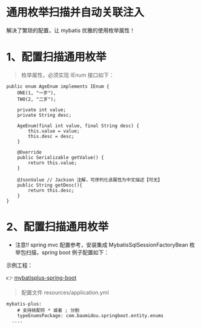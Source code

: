 

# 通用枚举扫描并自动关联注入

解决了繁琐的配置，让 mybatis 优雅的使用枚举属性！

# 1、配置扫描通用枚举


> 枚举属性，必须实现 IEnum 接口如下：

```
public enum AgeEnum implements IEnum {
    ONE(1, "一岁"),
    TWO(2, "二岁");

    private int value;
    private String desc;

    AgeEnum(final int value, final String desc) {
        this.value = value;
        this.desc = desc;
    }

    @Override
    public Serializable getValue() {
        return this.value;
    }

    @JsonValue // Jackson 注解，可序列化该属性为中文描述【可无】
    public String getDesc(){
        return this.desc;
    }
}
```

# 2、配置扫描通用枚举

- 注意!! spring mvc 配置参考，安装集成 MybatisSqlSessionFactoryBean 枚举包扫描，spring boot 例子配置如下：

示例工程：

👉 [mybatisplus-spring-boot](https://git.oschina.net/baomidou/mybatisplus-spring-boot)

> 配置文件 resources/application.yml

```
mybatis-plus:
    # 支持统配符 * 或者 ; 分割
    typeEnumsPackage: com.baomidou.springboot.entity.enums
  ....
```
